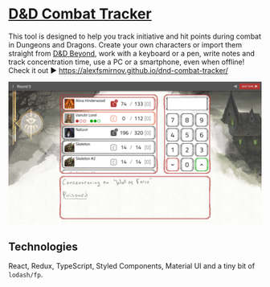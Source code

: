 # [D&D Combat Tracker](https://alexfsmirnov.github.io/dnd-combat-tracker)

This tool is designed to help you track initiative and hit points during combat in Dungeons and Dragons. Create your own characters or import them straight from [D&D Beyond](https://dndbeyond.com/), work with a keyboard or a pen, write notes and track concentration time, use a PC or a smartphone, even when offline! Check it out :arrow_forward: https://alexfsmirnov.github.io/dnd-combat-tracker/

![main_screenshot](/images/main.png)

## Technologies

React, Redux, TypeScript, Styled Components, Material UI and a tiny bit of `lodash/fp`.
